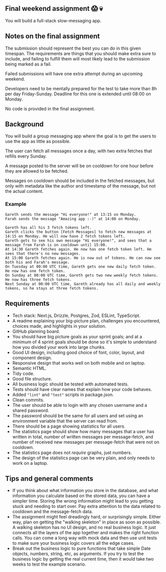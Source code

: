 ## Final weekend assignment 😱 💀

You will build a full-stack slow-messaging app.

## Notes on the final assignment

The submission should represent the best you can do in this given timespan. The requirements are things that you should make extra sure to include, and failing to fulfill them will most likely lead to the submission being marked as a fail.

Failed submissions will have one extra attempt during an upcoming weekend.

Developers need to be mentally prepared for the test to take more than 8h per day Friday-Sunday.
Deadline for this one is extended until 08:00 on Monday.

No code is provided in the final assignment.

## Background

You will build a group messaging app where the goal is to get the users to use the app as little as possible.

The user can fetch all messages once a day, with two extra fetches that refills every Sunday.

A message posted to the server will be on cooldown for one hour before they are allowed to be fetched.

Messages on cooldown should be included in the fetched messages, but only with metadata like the author and timestamp of the message, but not the actual content.


### Example
```
Gareth sends the message "Hi everyone!" at 13:15 on Monday.
Farah sends the message "Amazing app :-)" at 14:00 on Monday.

Gareth has all his 3 fetch tokens left.
Gareth clicks the button [Fetch Messages] to fetch new messages at 14:15 on Monday. He will now have 2 fetch tokens left.
Gareth gets to see his own message "Hi everyone!", and sees that a message from Farah is on cooldown until 15:00.
At 14:30 Gareth fetches again. He now has one fetch token left. He sees that there's no new messages.
At 15:00 Gareth fetches again. He is now out of tokens. He can now see both his and Farah's message.
On Tuesday at 00:00 UTC time, Gareth gets one new daily fetch token. He now has one fetch token.
On Sunday at 00:00 UTC time, Gareth gets two new weekly fetch tokens. He now has three fetch tokens.
Next Sunday at 00:00 UTC time, Gareth already has all daily and weekly tokens, so he stays at three fetch tokens.
```

## Requirements

- Tech stack: Next.js, Drizzle, Postgres, Zod, ESLint, TypeScript.
- A readme explaining your big-picture plan, challenges you encountered, choices made, and highlights in your solution.
- GitHub planning board.
- You should have big picture goals as your sprint goals; and at a minimum of 4 sprint goals should be done so it's simple to understand how you divided your work into large chunks.
- Good UI design, including good choice of font, color, layout, and component design.
- Responsive design that works well on both mobile and on laptop.
- Semantic HTML.
- Tidy code.
- Good file structure.
- All business logic should be tested with automated tests.
- Tests should have clear names that explain how your code behaves.
- Added `"lint"` and `"test"` scripts in package.json.
- Clean commits.
- The user should be able to login with any chosen username and a shared password.
- The password should be the same for all users and set using an environment variable that the server can read from.
- There should be a page showing statistics for all users.
- The statistics page should show how many messages that a user has written in total, number of written messages per message-fetch, and number of received new messages per message-fetch that were not on cooldown.
- The statistics page does not _require_ graphs, just numbers.
- The design of the statistics page can be very plain, and only needs to work on a laptop.

## Tips and general comments

- If you think about what information you store in the database, and what information you calculate based on the stored data, you can have a simpler time. Storing the wrong information might lead to you getting stuck and needing to start over. Pay extra attention to the data related to cooldown and the message-fetch data.
- The assignment might feel dreadingly hard, or surprisingly simple. Either way, plan on getting the "walking skeleton" in place as soon as possible. A walking skeleton has no UI design, and no real business logic. It just connects all the layers of the app together and makes the right function calls. You can come a long way with mock data and then use unit tests to make sure your business logic covers all the edge cases.
- Break out the business logic to pure functions that take simple Date objects, numbers, string, etc, as arguments. If you try to test the business logic by getting the real current time, then it would take two weeks to test the example scenario.